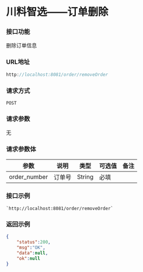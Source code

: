 # 川料智选——订单删除
### 接口功能

删除订单信息

### URL地址

```javascript
http://localhost:8081/order/removeOrder
```

### 请求方式

`POST`

### 请求参数

无

### 请求参数体

| 参数      | 说明                               | 类型      | 可选值       | 备注    |
|---------- |---------------------------------- |---------- |------------- |-------- |
|order_number  | 订单号 | String | 必填 | |

### 接口示例

    `http://localhost:8081/order/removeOrder`

### 返回示例

```json
{
    "status":200,
    "msg":"OK",
    "data":null,
    "ok":null
}
```
